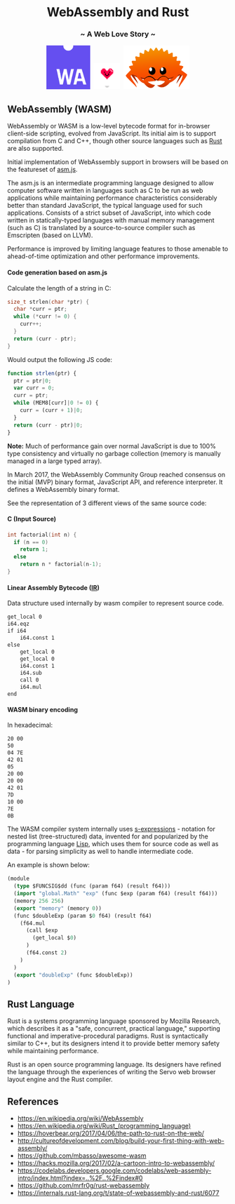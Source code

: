 <h1 align="center">WebAssembly and Rust</h1>
<h3 align="center">~ A Web Love Story ~</h3>

<p align="center">
  <img src="resources/wasm.png" height="100"/>
  <img height="60" src="resources/love-gif.gif" alt="love gif"/>
  <img height="100" src="resources/rustacean.png" alt="Rustacean"/>
</p>


## WebAssembly (WASM)

WebAssembly or WASM is a low-level bytecode format for in-browser client-side scripting, evolved from JavaScript. Its initial aim is to support compilation from C and C++, though other source languages such as [Rust](https://www.rust-lang.org/en-US/) are also supported.

Initial implementation of WebAssembly support in browsers will be based on the featureset of [asm.js](http://asmjs.org/).

The asm.js is an intermediate programming language designed to allow computer software written in languages such as C to be run as web applications while maintaining performance characteristics considerably better than standard JavaScript, the typical language used for such applications. Consists of a strict subset of JavaScript, into which code written in statically-typed languages with manual memory management (such as C) is translated by a source-to-source compiler such as Emscripten (based on LLVM).

Performance is improved by limiting language features to those amenable to ahead-of-time optimization and other performance improvements.

#### Code generation based on asm.js

Calculate the length of a string in C:

```c
size_t strlen(char *ptr) {
  char *curr = ptr;
  while (*curr != 0) {
    curr++;
  }
  return (curr - ptr);
}
```

Would output the following JS code:

```js
function strlen(ptr) {
  ptr = ptr|0;
  var curr = 0;
  curr = ptr;
  while (MEM8[curr]|0 != 0) {
    curr = (curr + 1)|0;
  }
  return (curr - ptr)|0;
}
```

**Note:** Much of performance gain over normal JavaScript is due to 100% type consistency and virtually no garbage collection (memory is manually managed in a large typed array).

In March 2017, the WebAssembly Community Group reached consensus on the initial (MVP) binary format, JavaScript API, and reference interpreter. It defines a WebAssembly binary format.

See the representation of 3 different views of the same source code:

#### C (Input Source)

```c
int factorial(int n) {
  if (n == 0)
    return 1;
  else
    return n * factorial(n-1);
}
```

#### Linear Assembly Bytecode ([IR](https://en.wikipedia.org/wiki/Intermediate_representation))

Data structure used internally by wasm compiler to represent source code.

```
get_local 0
i64.eqz
if i64
    i64.const 1
else
    get_local 0
    get_local 0
    i64.const 1
    i64.sub
    call 0
    i64.mul
end
```

#### WASM binary encoding

In hexadecimal:

```
20 00
50
04 7E
42 01
05
20 00
20 00
42 01
7D
10 00
7E
0B
```

The WASM compiler system internally uses [s-expressions](https://en.wikipedia.org/wiki/S-expression) - notation for nested list (tree-structured) data, invented for and popularized by the programming language [Lisp](https://en.wikipedia.org/wiki/Lisp_(programming_language)), which uses them for source code as well as data - for parsing simplicity as well to handle intermediate code.

An example is shown below:

```lisp
(module
  (type $FUNCSIG$dd (func (param f64) (result f64)))
  (import "global.Math" "exp" (func $exp (param f64) (result f64)))
  (memory 256 256)
  (export "memory" (memory 0))
  (func $doubleExp (param $0 f64) (result f64)
    (f64.mul
      (call $exp
        (get_local $0)
      )
      (f64.const 2)
    )
  )
  (export "doubleExp" (func $doubleExp))
)
```

## Rust Language

Rust is a systems programming language sponsored by Mozilla Research, which describes it as a "safe, concurrent, practical language," supporting functional and imperative-procedural paradigms. Rust is syntactically similar to C++, but its designers intend it to provide better memory safety while maintaining performance.

Rust is an open source programming language. Its designers have refined the language through the experiences of writing the Servo web browser layout engine and the Rust compiler.


## References

- https://en.wikipedia.org/wiki/WebAssembly
- https://en.wikipedia.org/wiki/Rust_(programming_language)
- https://hoverbear.org/2017/04/06/the-path-to-rust-on-the-web/
- http://cultureofdevelopment.com/blog/build-your-first-thing-with-web-assembly/
- https://github.com/mbasso/awesome-wasm
- https://hacks.mozilla.org/2017/02/a-cartoon-intro-to-webassembly/
- https://codelabs.developers.google.com/codelabs/web-assembly-intro/index.html?index=..%2F..%2Findex#0
- https://github.com/mrfr0g/rust-webassembly
- https://internals.rust-lang.org/t/state-of-webassembly-and-rust/6077
